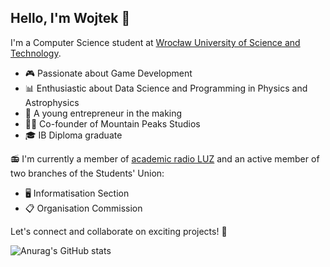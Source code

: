 ## Hello, I'm Wojtek 👋

I'm a Computer Science student at [Wrocław University of Science and Technology](https://www.pwr.edu.pl/).

- 🎮 Passionate about Game Development
- 📊 Enthusiastic about Data Science and Programming in Physics and Astrophysics
- 💼 A young entrepreneur in the making
- 👨‍💼 Co-founder of Mountain Peaks Studios
- 🎓 IB Diploma graduate

📻 I'm currently a member of [academic radio LUZ](https://www.luz.pwr.edu.pl/) and an active member of two branches of the Students' Union:
- 🖥️ Informatisation Section
- 📋 Organisation Commission

Let's connect and collaborate on exciting projects! 🚀

![Anurag's GitHub stats](https://github-readme-stats.vercel.app/api?username=RealKrzos&show_icons=true&theme=great-gatsby&count_private=true)
